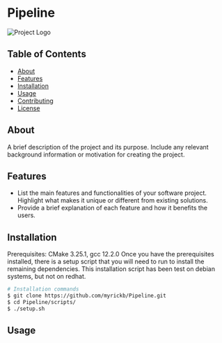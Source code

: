 # Pipeline

![Project Logo](path/to/logo.png)

## Table of Contents

- [About](#about)
- [Features](#features)
- [Installation](#installation)
- [Usage](#usage)
- [Contributing](#contributing)
- [License](#license)

## About

A brief description of the project and its purpose. Include any relevant background information or motivation for creating the project.

## Features

- List the main features and functionalities of your software project. Highlight what makes it unique or different from existing solutions.
- Provide a brief explanation of each feature and how it benefits the users.

## Installation

Prerequisites: CMake 3.25.1, gcc 12.2.0
Once you have the prerequisites installed, there is a setup script that you will need to run to install the remaining dependencies. This installation script has been test on debian systems, but not on redhat.

```bash
# Installation commands
$ git clone https://github.com/myrickb/Pipeline.git
$ cd Pipeline/scripts/
$ ./setup.sh
```

## Usage 
